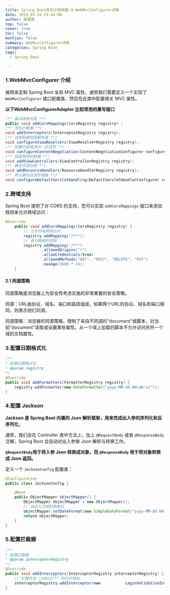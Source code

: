 ```yaml
---
title: Spring Boot系列之使用篇:9.WebMvcConfigurer详解
date: 2019-03-24 23:44:00
author: 康源晟
top: false
cover: true
toc: false
mathjax: false
summary: WebMvcConfigurer详解
categories: Spring Boot
tags:
  - Spring Boot

---
```


### 1.WebMvcConfigurer 介绍

被用来定制 Spring Boot 全局 MVC 属性，通常我们需要定义一个实现了 `WebMvcConfigurer` 接口配置类，然后在此类中配置相关 MVC 属性。

**以下WebMvcConfigurerAdapter 比较常用的重写接口**

```java
/** 解决跨域问题 **/
public void addCorsMappings(CorsRegistry registry) ;
/** 添加拦截器 **/
void addInterceptors(InterceptorRegistry registry);
/** 这里配置视图解析器 **/
void configureViewResolvers(ViewResolverRegistry registry);
/** 配置内容裁决的一些选项 **/
void configureContentNegotiation(ContentNegotiationConfigurer configurer);
/** 视图跳转控制器 **/
void addViewControllers(ViewControllerRegistry registry);
/** 静态资源处理 **/
void addResourceHandlers(ResourceHandlerRegistry registry);
/** 默认静态资源处理器 **/
void configureDefaultServletHandling(DefaultServletHandlerConfigurer configurer);
```



### 2.跨域支持

Spring Boot 提供了对 CORS 的支持，您可以实现 `addCorsMappings` 接口来添加规则来允许跨域访问：

```java
@Override
    public void addCorsMappings(CorsRegistry registry) {
        // 允许所有跨域访问
        registry.addMapping("/**");
        // 更为精细的控制
        registry.addMapping("/**")
                .allowedOrigins("*")
                .allowCredentials(true)
                .allowedMethods("GET", "POST", "DELETE", "PUT")
                .maxAge(3600 * 24);
    }
```

#### 2.1 同源策略

同源策略是浏览器上为安全性考虑实施的非常重要的安全策略。

同源：URL由协议、域名、端口和路径组成，如果两个URL的协议、域名和端口相同，则表示他们同源。

同源策略：浏览器的同源策略，限制了来自不同源的"document"或脚本，对当前"document"读取或设置某些属性。从一个域上加载的脚本不允许访问另外一个域的文档属性。



### 3.配置日期格式化

```java
/**
* 配置日期格式化
* @param registry
*/
@Override
public void addFormatters(FormatterRegistry registry) {
	registry.addFormatter(new DateFormatter("yyyy-MM-dd HH:mm:ss"));
}
```



### 4.配置 Jackson

**Jackson 是 Spring Boot 内置的 Json 解析框架，用来完成出入参的序列化和反序列化**。

通常，我们会在 Controller 类中方法上，加上 `@RequestBody` 或者 `@ResponseBody` 注解，Spring Boot 会自动对出入参做 Json 解析与转换工作。

**`@RequestBody`用于将入参 Json 转换成对象，而 `@ResponseBody` 用于将对象转换成 Json 返回。**

定义一个 `JacksonConfig` 配置类：

```java
@Configuration
public class JacksonConfig {

    @Bean
    public ObjectMapper objectMapper() {
        ObjectMapper objectMapper = new ObjectMapper();
        // 自定义日期转换格式
        objectMapper.setDateFormat(new SimpleDateFormat("yyyy-MM-dd HH:mm:ss"));
        return objectMapper;
    }
}
```



### 5.配置拦截器

```java
/**
* 配置拦截器
* @param interceptorRegistry
*/
@Override
public void addInterceptors(InterceptorRegistry interceptorRegistry) {
	// 拦截所有 /admin/** 的访问地址
	interceptorRegistry.addInterceptor(new 			 LoginValidationInterceptor()).addPathPatterns("/admin/**");
}
```

